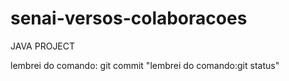 # senai-versos-colaboracoes

JAVA PROJECT


lembrei do comando: git commit
"lembrei do comando:git status"

